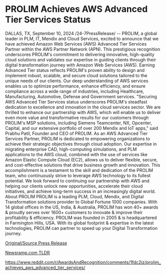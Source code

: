 # PROLIM Achieves AWS Advanced Tier Services Status

DALLAS, TX, September 10, 2024 /24-7PressRelease/ -- PROLIM, a global leader in PLM, IT, Mendix and Cloud Services, excited to announce that we have achieved Amazon Web Services (AWS) Advanced Tier Services Partner within the AWS Partner Network (APN). This prestigious recognition underscores PROLIM's commitment to delivering innovative, high-quality cloud solutions and validates our expertise in guiding clients through their digital transformation journey with Amazon Web Services (AWS).   Earning Advanced Tier status reflects PROLIM's proven ability to design and implement robust, scalable, and secure cloud solutions tailored to the unique needs of our clients. Our deep understanding of AWS services enables us to optimize performance, enhance efficiency, and ensure compliance across a wide range of industries, including Healthcare, Manufacturing, Automotive, Defense and Government services.   "Securing AWS Advanced Tier Services status underscores PROLIM's steadfast dedication to excellence and innovation in the cloud services sector. We are thrilled to enhance our partnership with AWS, which will enable us to deliver even more value and transformative results for our customers through PROLIM's MSP solutions, including Siemens Teamcenter, NX, Opcenter, Capital, and our extensive portfolio of over 200 Mendix and IoT apps," said Prabhu Patil, Founder and CEO of PROLIM.   As an AWS Advanced Tier Services Partner, PROLIM is dedicated to empowering organizations to achieve their strategic objectives through cloud adoption. Our expertise in migrating enterprise CAD, high-computing simulations, and PLM applications to the AWS cloud, combined with the use of services like Amazon Elastic Compute Cloud (EC2), allows us to deliver flexible, secure, and cost-effective solutions that drive business growth and innovation.   This accomplishment is a testament to the skill and dedication of the PROLIM team, who continuously strive to leverage AWS technology to its fullest potential. We look forward to continuing our partnership with AWS and helping our clients unlock new opportunities, accelerate their cloud initiatives, and achieve long-term success in an increasingly digital world.  About PROLIM   PROLIM is a leading PLM, Cloud, Mendix, and Digital Transformation solutions provider to Global Fortune 1000 companies. With 14 global offices in the US, India, & Australia, PROLIM has won 40+ awards & proudly serves over 1600+ customers to innovate & improve their profitability & efficiency. PROLIM was founded in 2005 & is headquartered in Farmington Hills, USA. With its global footprint & expertise in the latest technologies, PROLIM can partner to speed up your Digital Transformation journey. 

[Original/Source Press Release](https://www.24-7pressrelease.com/press-release/514100/prolim-achieves-aws-advanced-tier-services-status)
                    

[Newsramp.com TLDR](None) 

https://www.reddit.com/r/AwardsAndRecognition/comments/1fdc2iz/prolim_achieves_aws_advanced_tier_services/